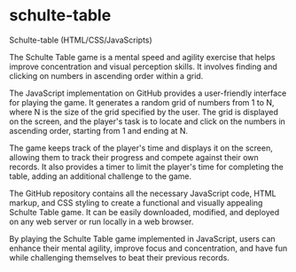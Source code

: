 # schulte-table
Schulte-table (HTML/CSS/JavaScripts)


The Schulte Table game is a mental speed and agility exercise that helps improve concentration and visual perception skills. It involves finding and clicking on numbers in ascending order within a grid.

The JavaScript implementation on GitHub provides a user-friendly interface for playing the game. It generates a random grid of numbers from 1 to N, where N is the size of the grid specified by the user. The grid is displayed on the screen, and the player's task is to locate and click on the numbers in ascending order, starting from 1 and ending at N.

The game keeps track of the player's time and displays it on the screen, allowing them to track their progress and compete against their own records. It also provides a timer to limit the player's time for completing the table, adding an additional challenge to the game.

The GitHub repository contains all the necessary JavaScript code, HTML markup, and CSS styling to create a functional and visually appealing Schulte Table game. It can be easily downloaded, modified, and deployed on any web server or run locally in a web browser.

By playing the Schulte Table game implemented in JavaScript, users can enhance their mental agility, improve focus and concentration, and have fun while challenging themselves to beat their previous records.
